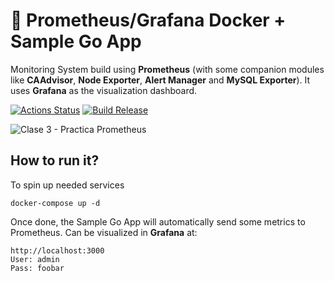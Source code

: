 # 📶 Prometheus/Grafana Docker + Sample Go App

Monitoring System build using **Prometheus** (with some companion modules like **CAAdvisor**, **Node Exporter**, **Alert Manager** and **MySQL Exporter**). It uses **Grafana** as the visualization dashboard.

[![Actions Status](https://github.com/rubencougil/prometheus-go/workflows/Build/badge.svg)](https://github.com/rubencougil/prometheus-go/actions)
[![Build Release](https://github.com/rubencougil/prometheus-go/workflows/Build%20Release/badge.svg)](https://github.com/rubencougil/prometheus-go/actions)

![Clase 3 - Practica Prometheus](https://user-images.githubusercontent.com/1073799/149613920-86665884-4f27-4236-b619-3a447c9f891a.png)

## How to run it?

To spin up needed services

`docker-compose up -d`

Once done, the Sample Go App will automatically send some metrics to Prometheus. Can be visualized in **Grafana** at:

```
http://localhost:3000
User: admin
Pass: foobar
```
